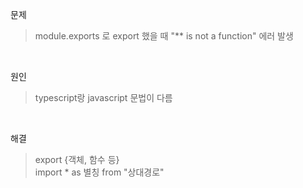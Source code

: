 문제
> module.exports 로 export 했을 때 "** is not a function" 에러 발생

<br>

원인
> typescript랑 javascript 문법이 다름

<br>

해결
> export {객체, 함수 등} <br>
> import * as 별칭 from "상대경로"
